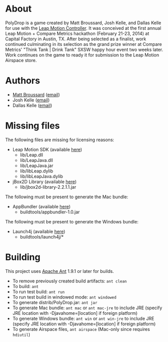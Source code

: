# About

PolyDrop is a game created by Matt Broussard, Josh Kelle, and Dallas Kelle for use with the [Leap Motion Controller](https://www.leapmotion.com/). It was conceived at the first annual Leap Motion + Compare Metrics hackathon (February 21-23, 2014) at Capital Factory in Austin, TX. After being selected as a finalist, work continued culminating in its selection as the grand prize winner at Compare Metrics' "Think Tank | Drink Tank" SXSW happy hour event two weeks later. Work continues on the game to ready it for submission to the Leap Motion Airspace store.

# Authors

* [Matt Broussard](http://mattb.name/) ([email](http://scr.im/mbroussard))
* Josh Kelle ([email](http://scr.im/jkelle))
* Dallas Kelle ([email](http://scr.im/dkelle))

# Missing files

The following files are missing for licensing reasons:

* Leap Motion SDK (available [here](https://developer.leapmotion.com/downloads))
  * lib/Leap.dll
  * lib/LeapJava.dll
  * lib/LeapJava.jar
  * lib/libLeap.dylib
  * lib/libLeapJava.dylib
* jBox2D Library (available [here](http://www.jbox2d.org/))
  * lib/jbox2d-library-2.2.1.1.jar

The following must be present to generate the Mac bundle:

* AppBundler (available [here](https://java.net/projects/appbundler))
  * buildtools/appbundler-1.0.jar

The following must be present to generate the Windows bundle:

* Launch4j (available [here](http://launch4j.sourceforge.net/))
  * buildtools/launch4j/*

# Building

This project uses [Apache Ant](http://ant.apache.org/) 1.9.1 or later for builds.

* To remove previously created build artifacts: `ant clean`
* To build: `ant`
* To run test build: `ant run`
* To run test build in windowed mode: `ant windowed`
* To generate distrib/PolyDrop.jar: `ant jar`
* To generate Mac bundle: `ant mac` or `ant mac-jre` to include JRE (specify JRE location with -Djavahome=[location] if foreign platform)
* To generate Windows bundle: `ant win` or `ant win-jre` to include JRE (specify JRE location with -Djavahome=[location] if foreign platform)
* To generate Airspace files, `ant airspace` (Mac-only since requires `hdiutil`)
